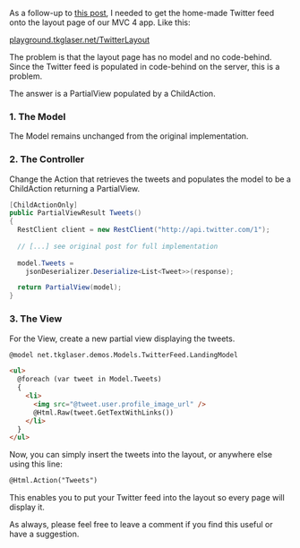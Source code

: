As a follow-up to [this post](http://www.tkglaser.net/2012/12/a-simple-twitter-feed-in-mvc-4-using.html), 
I needed to get the home-made Twitter feed onto the layout page of our MVC 4 app. Like this:

[playground.tkglaser.net/TwitterLayout](playground.tkglaser.net/TwitterLayout)

The problem is that the layout page has no model and no code-behind. Since the Twitter feed is populated in code-behind on the server, this is a problem.

The answer is a PartialView populated by a ChildAction.
### 1. The Model
The Model remains unchanged from the original implementation.
### 2. The Controller
Change the Action that retrieves the tweets and populates the model to be a ChildAction returning a PartialView.
```csharp
[ChildActionOnly]
public PartialViewResult Tweets()
{
  RestClient client = new RestClient("http://api.twitter.com/1");
  
  // [...] see original post for full implementation
  
  model.Tweets =
    jsonDeserializer.Deserialize<List<Tweet>>(response);

  return PartialView(model);
}
```
### 3. The View
For the View, create a new partial view displaying the tweets.
```html
@model net.tkglaser.demos.Models.TwitterFeed.LandingModel

<ul>
  @foreach (var tweet in Model.Tweets)
  {
    <li>
      <img src="@tweet.user.profile_image_url" />
      @Html.Raw(tweet.GetTextWithLinks())
    </li>
  }
</ul>
```
Now, you can simply insert the tweets into the layout, or anywhere else using this line:
```html
@Html.Action("Tweets")
```
This enables you to put your Twitter feed into the layout so every page will display it.

As always, please feel free to leave a comment if you find this useful or have a suggestion.
